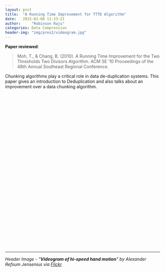 ```yaml
---
layout: post
title:  "A Running Time Improvement for TTTD Algorithm"
date:   2015-02-08 11:33:21
author:     "Robinson Raju"
categories: Data Compression 
header-img: "img/pres2/videogram.jpg"
---
```



**Paper reviewed**:

> Moh, T., & Chang, B. (2010). A Running Time Improvement for the Two Thresholds Two Divisors Algorithm. ACM SE ’10 Proceedings of the 48th Annual Southeast Regional Conference.

Chunking algorithms play a critical role in data de-duplication systems. This paper gives an introduction to Deduplication and also talks about an improvement over a data chunking algorithm. 

<div data-configid="18778196/14985334" style="width:625px; height:500px;" class="issuuembed"></div><script type="text/javascript" src="//e.issuu.com/embed.js" async="true"></script> 


---
_Header Image - "**Videogram of hi-speed hand motion**" by Alexander Refsum Jensenius via [Flickr](https://flic.kr/p/a3hTFu)_




